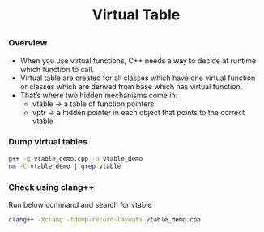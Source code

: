 <h1 style="text-align:center;">  Virtual Table </p>

### Overview

- When you use virtual functions, C++ needs a way to decide at runtime which function to call.
- Virtual table are created for all classes which have one virtual function or classes which are derived from base which has virtual function.
- That’s where two hidden mechanisms come in:
  - vtable → a table of function pointers
  - vptr → a hidden pointer in each object that points to the correct vtable

### Dump virtual tables

```bash
g++ -g vtable_demo.cpp -o vtable_demo
nm -C vtable_demo | grep vtable
```

### Check using clang++

Run below command and search for vtable

```bash
clang++ -Xclang -fdump-record-layouts vtable_demo.cpp
```

